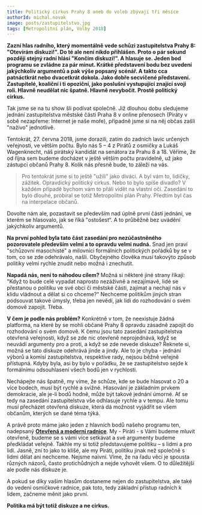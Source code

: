```yaml
---
title: Politický cirkus Prahy 8 aneb do voleb zbývají tři měsíce
authorId: michal.novak
image: posts/zastupitelstvo.jpg
tags: [Metropolitní plán, Volby 2018]
---
```


**Zazní hlas radního, který momentálně vede schůzi zastupitelstva Prahy 8: "Otevírám diskuzi!". Do té ale není nikdo přihlášen. Proto o pár sekund později stejný radní hlásí "Končím diskuzi!". A hlasuje se. Jeden bod programu se zvládne za pár minut. Krátké představení bodu bez uvedení jakýchkoliv argumentů a pak výše popsaný scénář. A takto cca patnáctkrát nebo dvacetkrát dokola. Jako dobře secvičené představení. Zastupitelé, koaliční i ti opoziční, jako poslušní vystupující znající svoji roli. Hlavně neudělat nic špatně. Hlavně nevybočit. Prostě politický cirkus.**

Tak jsme se na tu  show šli podívat společně. Již dlouhou dobu sledujeme jednání zastupitelstva městské části Praha 8 v online přenosech (Piráty v sobě nezapřeme: Internet je naše moře), případně jsme si na něj občas zašli "naživo" jednotlivě.

Tentokrát, 27. června 2018, jsme dorazili, zatím do zadních lavic určených veřejnosti, ve větším počtu. Bylo nás 5 – 4 z Pirátů z osmičky a Lukáš Wagenknecht, náš pirátský kandidát na senátora za Prahu 8 a 18. Věříme, že od října sem budeme docházet v ještě větším počtu pravidelně, už jako zástupci občanů Prahy 8. Kolik nás přesně bude, to záleží na vás.

>Pro tentokrát jsme si to ještě "užili" jako diváci. A byl vám to, lidičky, zážitek. Opravdický politický cirkus. Nebo to bylo spíše divadlo? V každém případě bychom vám to přáli vidět na vlastní oči. Zasedání to bylo dlouhé, probíral se totiž Metropolitní plán Prahy. Předtím byl čas na interpelace občanů. 

Dovolte nám ale, pozastavit se především nad úplně první částí jednání, ve kterém se hlasovalo, jak se říká "ostošest“. A to průběžně bez uvádění jakýchkoliv argumentů.

**Na první pohled byla tato část zasedání pro nezúčastněného pozorovatele především velmi a to opravdu velmi nudná.** Snad jen praví "schůzovní masochisté" a milovníci formálních politických pořádků by se v tom, co se zde odehrávalo, našli. Obyčejného člověka musí takovýto způsob politiky velmi rychle znudit nebo možná i znechutit.

**Napadá nás, není to náhodou cílem?** Možná si některé jiné strany říkají: "Když to bude celé vypadat naprosto nezáživně a nezajímavě, lidé se přestanou o politiku ve své obci či městské části, zajímat a nechají nás v klidu vládnout a dělat si co chceme?“ Nechceme politikům jiných stran podsouvat takové úmysly, třeba jen nevědí, jak lidi do rozhodování o svém domově zapojit. Třeba. 

**V čem je podle nás problém?** Konkrétně v tom, že neexistuje žádná platforma, na které by se mohli občané Prahy 8 opravdu zásadně zapojit do rozhodování o svém domově. K čemu jsou tato zasedání zastupitelstva otevřená veřejnosti, když se zde nic otevřeně neprojednává, když se neuvádí argumenty pro a proti, a když se zde nevede diskuze? Řeknete si, možná se tato diskuze odehrává jinde a jindy. Ale to je chyba - jednání výborů a komisí zastupitelstva, respektive rady, nejsou běžně veřejně přístupná. Kdyby byla, asi by bylo v pořádku, že se zastupitelstvo sejde k formálnímu odsouhlasení všech bodů jen v rychlosti.

Nechápejte nás špatně, my víme, že schůze, kde se bude hlasovat o 20 a více bodech, musí být rychlé a svižné. Hlasování je základním prvkem demokracie, ale je-li bodů hodně, může být takové jednání úmorné. Ať se tedy na zasedání zastupitelstva vše odhlasuje rychle a v tempu. Ale tomu musí přecházet otevřená diskuze, která dá možnost vyjádřit se všem občanům, kterých se dané téma týká.

A právě proto máme jako jeden z hlavních bodů našeho programu ten, nadepsaný **[Otevřená a moderní radnice](https://praha8.pirati.cz/volby/2018-komunalni/otevrena-radnice.html)**. My - Piráti - s Vámi budeme mluvit otevřeně, budeme se s vámi více setkávat a své argumenty budeme předkládat veřejně. Takhle my si totiž představujeme politiku – s lidmi a pro lidi. Jasně, zní to jako to klišé, ale my Piráti, politiku jinak než společně s lidmi dělat ani nechceme. Nejsme naivní. Víme, že na řadu věcí je spousta různých názorů, často protichůdných a nejde vyhovět všem. O to důležitější ale podle nás diskuze je.

A pokud se díky vašim hlasům dostaneme nejen do zastupitelstva, ale také do vedení osmičkové radnice, pak toto, tedy základní přístup radních k lidem, začneme měnit jako první.

**Politika má být totiž diskuze a ne cirkus.**
